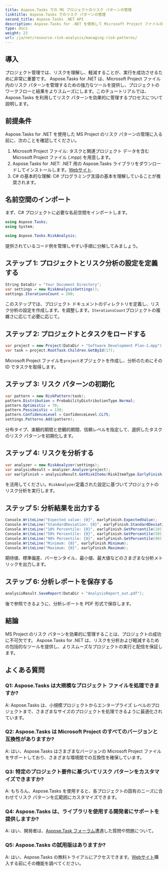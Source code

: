 ```yaml
---
title: Aspose.Tasks での MS プロジェクトのリスク パターンの管理
linktitle: Aspose.Tasks でのリスク パターンの管理
second_title: Aspose.Tasks .NET API
description: Aspose.Tasks for .NET を使用して Microsoft Project ファイルのリスク パターンを効果的に管理する方法を学びます。強力なリスク分析ツールを使用してプロジェクトの成果を向上させます。
type: docs
weight: 23
url: /ja/net/resource-risk-analysis/managing-risk-patterns/
---
```

## 導入
プロジェクト管理では、リスクを理解し、軽減することが、実行を成功させるために非常に重要です。 Aspose.Tasks for .NET は、Microsoft Project ファイル内のリスク パターンを管理するための強力なツールを提供し、プロジェクトのワークフローと結果をよりスムーズにします。このチュートリアルでは、Aspose.Tasks を利用してリスク パターンを効果的に管理するプロセスについて説明します。

## 前提条件

Aspose.Tasks for .NET を使用した MS Project のリスク パターンの管理に入る前に、次のことを確認してください。

1. Microsoft Project ファイル: タスクと関連プロジェクト データを含む Microsoft Project ファイル (.mpp) を用意します。
2. Aspose.Tasks for .NET: .NET 用の Aspose.Tasks ライブラリをダウンロードしてインストールします。[Webサイト](https://releases.aspose.com/tasks/net/).
3. C# の基本的な理解: C# プログラミング言語の基本を理解していることが推奨されます。

## 名前空間のインポート

まず、C# プロジェクトに必要な名前空間をインポートします。

```csharp
using Aspose.Tasks;
using System;

using Aspose.Tasks.RiskAnalysis;
```

提供されているコード例を管理しやすい手順に分解してみましょう。

## ステップ 1: プロジェクトとリスク分析の設定を定義する

```csharp
String DataDir = "Your Document Directory";
var settings = new RiskAnalysisSettings();
settings.IterationsCount = 200;
```

このステップでは、プロジェクト ドキュメントのディレクトリを定義し、リスク分析の設定を作成します。を調整します。`IterationsCount`プロジェクトの複雑さに応じて必要に応じて。

## ステップ 2: プロジェクトとタスクをロードする

```csharp
var project = new Project(DataDir + "Software Development Plan-1.mpp");
var task = project.RootTask.Children.GetById(17);
```

Microsoft Project ファイルを`project`オブジェクトを作成し、分析のためにその ID でタスクを取得します。

## ステップ 3: リスク パターンの初期化

```csharp
var pattern = new RiskPattern(task);
pattern.Distribution = ProbabilityDistributionType.Normal;
pattern.Optimistic = 70;
pattern.Pessimistic = 130;
pattern.ConfidenceLevel = ConfidenceLevel.CL75;
settings.Patterns.Add(pattern);
```

分布タイプ、楽観的期間と悲観的期間、信頼レベルを指定して、選択したタスクのリスク パターンを初期化します。

## ステップ 4: リスクを分析する

```csharp
var analyzer = new RiskAnalyzer(settings);
var analysisResult = analyzer.Analyze(project);
var earlyFinish = analysisResult.GetRiskItems(RiskItemType.EarlyFinish).Get(project.RootTask);
```

を活用してください。`RiskAnalyzer`定義された設定に基づいてプロジェクトのリスク分析を実行します。

## ステップ 5: 分析結果を出力する

```csharp
Console.WriteLine("Expected value: {0}", earlyFinish.ExpectedValue);
Console.WriteLine("StandardDeviation: {0}", earlyFinish.StandardDeviation);
Console.WriteLine("10% Percentile: {0}", earlyFinish.GetPercentile(10));
Console.WriteLine("50% Percentile: {0}", earlyFinish.GetPercentile(50));
Console.WriteLine("90% Percentile: {0}", earlyFinish.GetPercentile(90));
Console.WriteLine("Minimum: {0}", earlyFinish.Minimum);
Console.WriteLine("Maximum: {0}", earlyFinish.Maximum);
```

期待値、標準偏差、パーセンタイル、最小値、最大値などのさまざまな分析メトリックを出力します。

## ステップ 6: 分析レポートを保存する

```csharp
analysisResult.SaveReport(DataDir + "AnalysisReport_out.pdf");
```

後で参照できるように、分析レポートを PDF 形式で保存します。

## 結論

MS Project のリスク パターンを効果的に管理することは、プロジェクトの成功に不可欠です。 Aspose.Tasks for .NET は、リスクを分析および軽減するための包括的なツールを提供し、よりスムーズなプロジェクトの実行と配信を保証します。

## よくある質問

### Q1: Aspose.Tasks は大規模なプロジェクト ファイルを処理できますか?

A: Aspose.Tasks は、小規模プロジェクトからエンタープライズ レベルのプロジェクトまで、さまざまなサイズのプロジェクトを処理できるように最適化されています。

### Q2: Aspose.Tasks は Microsoft Project のすべてのバージョンと互換性がありますか?

A: はい、Aspose.Tasks はさまざまなバージョンの Microsoft Project ファイルをサポートしており、さまざまな環境間での互換性を確保しています。

### Q3: 特定のプロジェクト要件に基づいてリスク パターンをカスタマイズできますか?

A: もちろん、Aspose.Tasks を使用すると、各プロジェクトの固有のニーズに合わせてリスク パターンを広範囲にカスタマイズできます。

### Q4: Aspose.Tasks は、ライブラリを使用する開発者にサポートを提供しますか?

 A: はい、開発者は、[Aspose.Task フォーラム](https://forum.aspose.com/c/tasks/15)遭遇した質問や問題について。

### Q5: Aspose.Tasks の試用版はありますか?

 A: はい、Aspose.Tasks の無料トライアルにアクセスできます。[Webサイト](https://releases.aspose.com/)購入する前にその機能を調べてください。